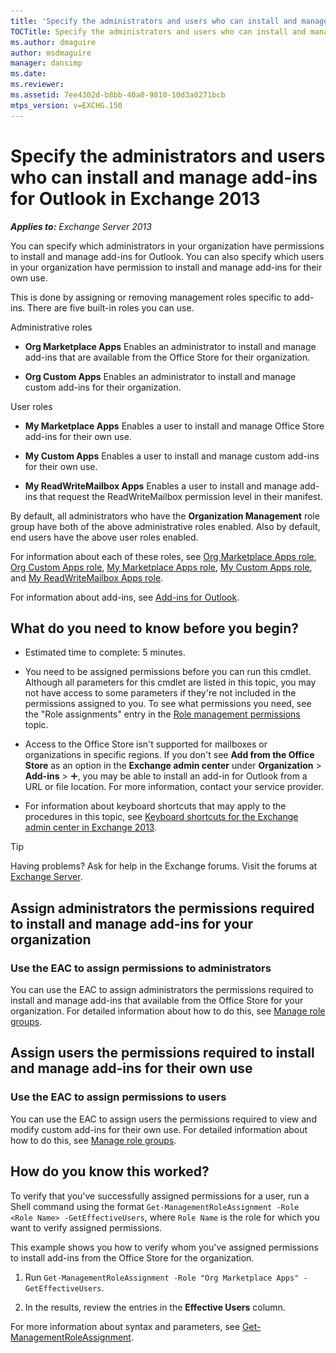 ```yaml
---
title: 'Specify the administrators and users who can install and manage add-ins for Outlook: Exchange 2013 Help'
TOCTitle: Specify the administrators and users who can install and manage add-ins for Outlook
ms.author: dmaguire
author: msdmaguire
manager: dansimp
ms.date: 
ms.reviewer: 
ms.assetid: 7ee4302d-b8bb-40a0-9810-10d3a0271bcb
mtps_version: v=EXCHG.150
---
```


# Specify the administrators and users who can install and manage add-ins for Outlook in Exchange 2013

_**Applies to:** Exchange Server 2013_

You can specify which administrators in your organization have permissions to install and manage add-ins for Outlook. You can also specify which users in your organization have permission to install and manage add-ins for their own use.

This is done by assigning or removing management roles specific to add-ins. There are five built-in roles you can use.

Administrative roles

- **Org Marketplace Apps** Enables an administrator to install and manage add-ins that are available from the Office Store for their organization.

- **Org Custom Apps** Enables an administrator to install and manage custom add-ins for their organization.

User roles

- **My Marketplace Apps** Enables a user to install and manage Office Store add-ins for their own use.

- **My Custom Apps** Enables a user to install and manage custom add-ins for their own use.

- **My ReadWriteMailbox Apps** Enables a user to install and manage add-ins that request the ReadWriteMailbox permission level in their manifest.

By default, all administrators who have the **Organization Management** role group have both of the above administrative roles enabled. Also by default, end users have the above user roles enabled.

For information about each of these roles, see [Org Marketplace Apps role](http://technet.microsoft.com/library/137ee328-0bad-4911-a7bf-82da7678f246.aspx), [Org Custom Apps role](http://technet.microsoft.com/library/ab2aac13-f783-43e6-a369-75cce1d4943f.aspx), [My Marketplace Apps role](http://technet.microsoft.com/library/5c208d2d-8f76-46a7-9d2e-7c616f21ee67.aspx), [My Custom Apps role](http://technet.microsoft.com/library/aa0321b3-2ec0-4694-875b-7a93d3d99089.aspx), and [My ReadWriteMailbox Apps role](http://technet.microsoft.com/library/febb73fb-3a0b-4c67-b53b-9566d7c32cd2.aspx).

For information about add-ins, see [Add-ins for Outlook](add-ins-for-outlook-exchange-2013-help.md).

## What do you need to know before you begin?

- Estimated time to complete: 5 minutes.

- You need to be assigned permissions before you can run this cmdlet. Although all parameters for this cmdlet are listed in this topic, you may not have access to some parameters if they're not included in the permissions assigned to you. To see what permissions you need, see the "Role assignments" entry in the [Role management permissions](http://technet.microsoft.com/library/cb9591c4-fbb3-4199-8007-6bbfdfd5a2e9.aspx) topic.

- Access to the Office Store isn't supported for mailboxes or organizations in specific regions. If you don't see **Add from the Office Store** as an option in the **Exchange admin center** under **Organization** \> **Add-ins** \> ![Add Icon](images/ITPro_EAC_AddIcon.gif), you may be able to install an add-in for Outlook from a URL or file location. For more information, contact your service provider.

- For information about keyboard shortcuts that may apply to the procedures in this topic, see [Keyboard shortcuts for the Exchange admin center in Exchange 2013](keyboard-shortcuts-in-the-exchange-admin-center-2013-help.md).

> [!TIP]
> Having problems? Ask for help in the Exchange forums. Visit the forums at [Exchange Server](https://go.microsoft.com/fwlink/p/?linkId=60612).

## Assign administrators the permissions required to install and manage add-ins for your organization

### Use the EAC to assign permissions to administrators

You can use the EAC to assign administrators the permissions required to install and manage add-ins that available from the Office Store for your organization. For detailed information about how to do this, see [Manage role groups](http://technet.microsoft.com/library/ab9b7a3b-bf67-4ba1-bde5-8e6ac174b82c.aspx).

## Assign users the permissions required to install and manage add-ins for their own use

### Use the EAC to assign permissions to users

You can use the EAC to assign users the permissions required to view and modify custom add-ins for their own use. For detailed information about how to do this, see [Manage role groups](http://technet.microsoft.com/library/ab9b7a3b-bf67-4ba1-bde5-8e6ac174b82c.aspx).

## How do you know this worked?

To verify that you've successfully assigned permissions for a user, run a Shell command using the format `Get-ManagementRoleAssignment -Role <Role Name> -GetEffectiveUsers`, where `Role Name` is the role for which you want to verify assigned permissions.

This example shows you how to verify whom you've assigned permissions to install add-ins from the Office Store for the organization.

1. Run `Get-ManagementRoleAssignment -Role "Org Marketplace Apps" -GetEffectiveUsers`.

2. In the results, review the entries in the **Effective Users** column.

For more information about syntax and parameters, see [Get-ManagementRoleAssignment](http://technet.microsoft.com/library/a3a6ee46-061b-444a-8639-43a416309445.aspx).
